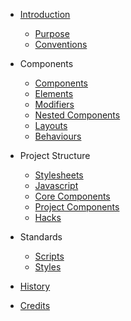 * [Introduction](README.md)
  * [Purpose](purpose.md)
  * [Conventions](conventions.md)

* Components
  * [Components](components/components.md)
  * [Elements](components/elements.md)
  * [Modifiers](components/modifiers.md)
  * [Nested Components](components/nested-components.md)
  * [Layouts](components/layouts.md)
  * [Behaviours](components/behaviours.md)

* Project Structure
  * [Stylesheets](project-structure/styles.md)
  * [Javascript](project-structure/javascript.md)
  * [Core Components](project-structure/core-components.md)
  * [Project Components](project-structure/project-components.md)
  * [Hacks](components/hacks.md)

* Standards
  * [Scripts](standards/scripts.md)
  * [Styles](standards/styles.md)

* [History](history.md)
* [Credits](credits.md)